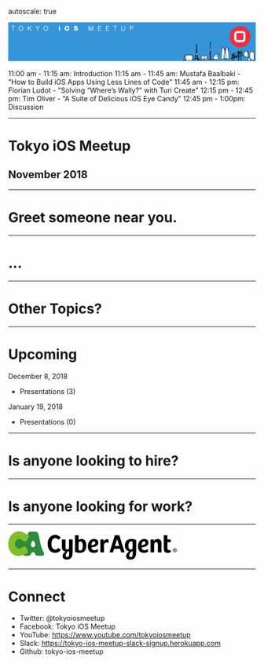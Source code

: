 autoscale: true

![inline](logo.png)

11:00 am - 11:15 am: Introduction
11:15 am - 11:45 am: Mustafa Baalbaki - "How to Build iOS Apps Using Less Lines of Code"
11:45 am - 12:15 pm: Florian Ludot - "Solving “Where’s Wally?” with Turi Create"
12:15 pm - 12:45 pm: Tim Oliver - “A Suite of Delicious iOS Eye Candy”
12:45 pm - 1:00pm: Discussion

---

# Tokyo iOS Meetup
## November 2018

---

# Greet someone near you.

---

# ...

---

# Other Topics?

---

# Upcoming

December 8, 2018

- Presentations (3)

January 19, 2018

- Presentations (0)

---

# Is anyone looking to hire?

---

# Is anyone looking for work?

---

![inline 100%](CyberAgent_logo.png)

---

# Connect

- Twitter: @tokyoiosmeetup
- Facebook: Tokyo iOS Meetup
- YouTube: https://www.youtube.com/tokyoiosmeetup
- Slack: https://tokyo-ios-meetup-slack-signup.herokuapp.com
- Github: tokyo-ios-meetup
